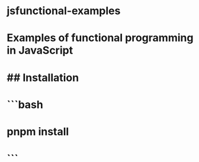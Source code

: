 # jsfunctional-examples
#
# Examples of functional programming in JavaScript
#
# ## Installation
#
# ```bash
# pnpm install
# ```
#